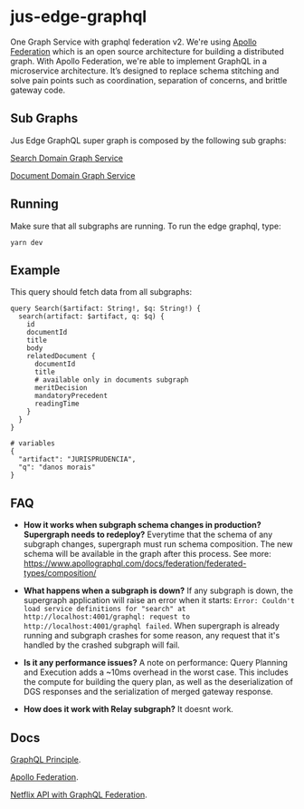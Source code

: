 # jus-edge-graphql
One Graph Service with graphql federation v2.
We're using [Apollo Federation](https://www.apollographql.com/docs/federation/) which is an open source architecture for building a distributed graph.
With Apollo Federation, we're able to implement GraphQL in a microservice architecture. It’s designed to replace schema stitching and solve pain points such as coordination, separation of concerns, and brittle gateway code.

## Sub Graphs
Jus Edge GraphQL super graph is composed by the following sub graphs:

[Search Domain Graph Service](https://github.com/augustoscher/search-graphql)

[Document Domain Graph Service](https://github.com/augustoscher/document-graphql)

## Running

Make sure that all subgraphs are running. To run the edge graphql, type:

```
yarn dev
```

## Example

This query should fetch data from all subgraphs:

```gql
query Search($artifact: String!, $q: String!) {
  search(artifact: $artifact, q: $q) {
    id
    documentId
    title
    body
    relatedDocument {
      documentId
      title
      # available only in documents subgraph
      meritDecision
      mandatoryPrecedent
      readingTime
    }
  }
}

# variables
{
  "artifact": "JURISPRUDENCIA",
  "q": "danos morais"
}

```
## FAQ
- **How it works when subgraph schema changes in production? Supergraph needs to redeploy?**
Everytime that the schema of any subgraph changes, supergraph must run schema composition. The new schema will be available in the graph after this process.
See more: https://www.apollographql.com/docs/federation/federated-types/composition/

- **What happens  when a subgraph is down?**
If any subgraph is down, the supergraph application will raise an error when it starts: `Error: Couldn't load service definitions for "search" at http://localhost:4001/graphql: request to http://localhost:4001/graphql failed`.
When supergraph is already running and subgraph crashes for some reason, any request that it's handled by the crashed subgraph will fail.

- **Is it any performance issues?**
A note on performance: Query Planning and Execution adds a ~10ms overhead in the worst case. This includes the compute for building the query plan, as well as the deserialization of DGS responses and the serialization of merged gateway response.

- **How does it work with Relay subgraph?**
It doesnt work.

## Docs
[GraphQL Principle](https://principledgraphql.com/integrity#1-one-graph).

[Apollo Federation](https://www.apollographql.com/docs/federation/).

[Netflix API with GraphQL Federation](https://netflixtechblog.com/how-netflix-scales-its-api-with-graphql-federation-part-1-ae3557c187e2).
